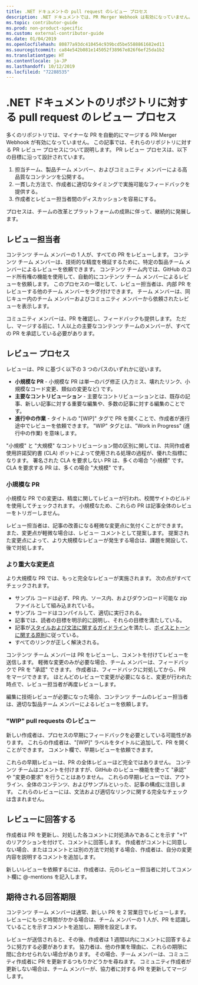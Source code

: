 ```yaml
---
title: .NET ドキュメントの pull request のレビュー プロセス
description: .NET ドキュメントでは、PR Merger Webhook は有効になっていません。 この記事では、それらのリポジトリに対する PR のプロセスについて説明します
ms.topic: contributor-guide
ms.prod: non-product-specific
ms.custom: external-contributor-guide
ms.date: 01/04/2019
ms.openlocfilehash: 80877a93dc410454c939bcd5be5588861682ed11
ms.sourcegitcommit: ca84e542b081e145052f38967e826f6ef25da1b2
ms.translationtype: HT
ms.contentlocale: ja-JP
ms.lasthandoff: 10/12/2019
ms.locfileid: "72288535"
---
```

# <a name="pull-request-review-process-for-the-net-docs-repositories"></a>.NET ドキュメントのリポジトリに対する pull request のレビュー プロセス

多くのリポジトリでは、マイナーな PR を自動的にマージする PR Merger Webhook が有効になっていません。 この記事では、それらのリポジトリに対する PR レビュー プロセスについて説明します。 PR レビュー プロセスは、以下の目標に沿って設計されています。

1. 担当チーム、製品チーム メンバー、およびコミュニティ メンバーによる高品質なコンテンツを公開する。
1. 一貫した方法で、作成者に適切なタイミングで実施可能なフィードバックを提供する。
1. 作成者とレビュー担当者間のディスカッションを容易にする。

プロセスは、チームの改革とプラットフォームの成熟に伴って、継続的に発展します。

## <a name="reviewers"></a>レビュー担当者

コンテンツ チーム メンバーの 1 人が、すべての PR をレビューします。 コンテンツ チーム メンバーは、技術的な精度を検証するために、特定の製品チーム メンバーによるレビューを依頼できます。 コンテンツ チーム内では、GitHub のコード所有権の機能を使用して、自動的にコンテンツ チーム メンバーによるレビューを依頼します。 このプロセスの一環として、レビュー担当者は、内部 PR をレビューする他のチーム メンバーをタグ付けできます。 チーム メンバーは、同じキュー内のチーム メンバーおよびコミュニティ メンバーから依頼されたレビューを表示します。

コミュニティ メンバーは、PR を確認し、フィードバックも提供します。 ただし、マージする前に、1 人以上の主要なコンテンツ チームのメンバーが、すべての PR を承認している必要があります。

## <a name="review-process"></a>レビュー プロセス

レビューは、PR に基づく以下の 3 つのパスのいずれかに従います。

- **小規模な PR** - 小規模な PR は単一のバグ修正 (入力ミス、壊れたリンク、小規模なコード変更、類似の変更など) です。
- **主要なコントリビューション** - 主要なコントリビューションとは、既存の記事、新しい記事に対する重要な編集や、多数の記事に対する編集のことです。
- **進行中の作業** - タイトルの "[WIP]" タグで PR を開くことで、作成者が進行途中でレビューを依頼できます。 "WIP" タグとは、"Work in Progress" (進行中の作業) を意味します。 

"小規模" と "大規模" なコントリビューション間の区別に関しては、共同作成者使用許諾契約書 (CLA) ボットによって使用される処理の過程が、優れた指標になります。 署名された CLA を要求しない PR は、多くの場合 "小規模" です。 CLA を要求する PR は、多くの場合 "大規模" です。

### <a name="small-prs"></a>小規模な PR

小規模な PR での変更は、精度に関してレビューが行われ、校閲サイトのビルドを使用してチェックされます。 小規模なため、これらの PR は記事全体のレビューをトリガーしません。 

レビュー担当者は、記事の改善になる軽微な変更点に気付くことができます。 また、変更点が軽微な場合は、レビュー コメントとして提案します。 提案された変更点によって、より大規模なレビューが発生する場合は、課題を開設して、後で対処します。 

### <a name="larger-changes"></a>より重大な変更点

より大規模な PR では、もっと完全なレビューが実施されます。 次の点がすべてチェックされます。

- サンプル コードは必ず、PR 内、ソース内、およびダウンロード可能な zip ファイルとして組み込まれている。
- サンプル コードはコンパイルして、適切に実行される。
- 記事では、読者の目標を明示的に説明し、それらの目標を満たしている。
- 記事が[スタイルおよび文法に関するガイドライン](dotnet-style-guide.md)を満たし、[ボイスとトーンに関する原則](dotnet-voice-tone.md)に従っている。
- すべてのリンクが正しく解決される。

コンテンツ チーム メンバーは PR をレビューし、コメントを付けてレビューを送信します。 軽微な変更のみが必要な場合、チーム メンバーは、フィードバックで PR を "承認" できます。 作成者は、フィードバックに対処してから、PR をマージできます。 ほとんどのレビューで変更が必要になると、変更が行われた時点で、レビュー担当者が再度レビューします。

編集に技術レビューが必要になった場合、コンテンツ チームのレビュー担当者は、適切な製品チーム メンバーによるレビューを依頼します。

### <a name="review-wip-pull-requests"></a>"WIP" pull requests のレビュー

新しい作成者は、プロセスの早期にフィードバックを必要としている可能性があります。 これらの作成者は、"[WIP]" ラベルをタイトルに追加して、PR を開くことができます。 コメント欄で、早期レビューを依頼できます。

これらの早期レビューは、PR の全体レビューほど完全ではありません。 コンテンツ チームはコメントを付けますが、GitHub のレビュー機能を使って "承認" や "変更の要求" を行うことはありません。 これらの早期レビューでは、アウトライン、全体のコンテンツ、およびサンプルといった、記事の構成に注目します。 これらのレビューには、文法および適切なリンクに関する完全なチェックは含まれません。

## <a name="respond-to-reviews"></a>レビューに回答する

作成者は PR を更新し、対処した各コメントに対処済みであることを示す "+1" のリアクションを付けて、コメントに回答します。 作成者がコメントに同意しない場合、またはコメントとは別の方法で対処する場合、作成者は、自分の変更内容を説明するコメントを追加します。

新しいレビューを依頼するには、作成者は、元のレビュー担当者に対してコメント欄に @-mentions を記入します。 

## <a name="response-time-expectations"></a>期待される回答期限

コンテンツ チーム メンバーは通常、新しい PR を 2 営業日でレビューします。 レビューにもっと時間がかかる場合は、チーム メンバーの 1 人が、PR を認識していることを示すコメントを追加し、期限を設定します。

レビューが送信されると、その後、作成者は 1 週間以内にコメントに回答するように努力する必要があります。 協力者は、他の作業を理由に、これらの期限に間に合わせられない場合があります。 その場合、チーム メンバーは、コミュニティ作成者に PR を更新するつもりかどうかを尋ねます。 コミュニティ作成者が更新しない場合は、チーム メンバーが、協力者に対する PR を更新してマージします。
